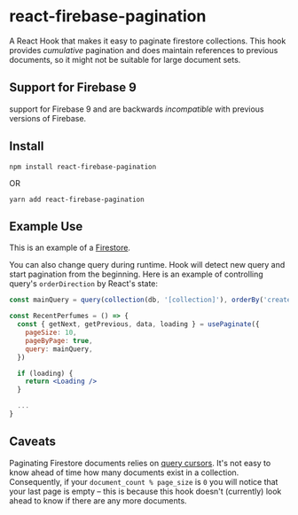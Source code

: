 # react-firebase-pagination

A React Hook that makes it easy to paginate firestore collections.
This hook provides _cumulative_ pagination and does maintain references to previous
documents, so it might not be suitable for large document sets.

## Support for Firebase 9

support for Firebase 9 and are backwards _incompatible_ with previous versions of Firebase.

## Install

```
npm install react-firebase-pagination
```

OR

```
yarn add react-firebase-pagination
```

## Example Use

This is an example of a [Firestore](https://firebase.google.com/docs/firestore/).

You can also change query during runtime. Hook will detect new query and start pagination from the beginning.
Here is an example of controlling query's `orderDirection` by React's state:

```jsx
const mainQuery = query(collection(db, '[collection]'), orderBy('created_timestamp', 'desc'))

const RecentPerfumes = () => {
  const { getNext, getPrevious, data, loading } = usePaginate({
    pageSize: 10,
    pageByPage: true,
    query: mainQuery,
  })

  if (loading) {
    return <Loading />
  }

  ...
}
```

## Caveats

Paginating Firestore documents relies on [query cursors](https://firebase.google.com/docs/firestore/query-data/query-cursors). It's not easy to know
ahead of time how many documents exist in a collection. Consequently, if your `document_count % page_size` is `0` you will notice that your last page
is empty – this is because this hook doesn't (currently) look ahead to know if there are any more documents.

